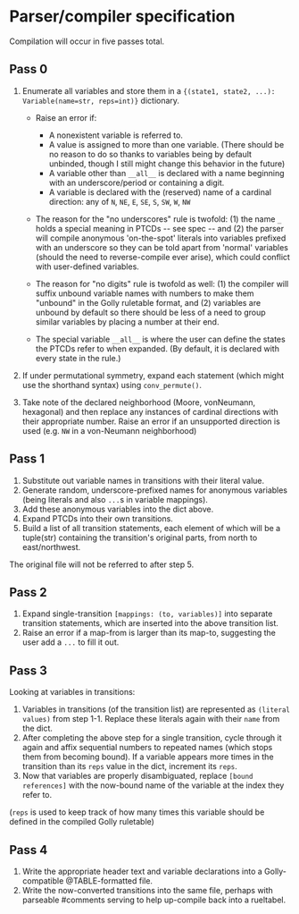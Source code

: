 # Parser/compiler specification

Compilation will occur in five passes total.

## Pass 0

1. Enumerate all variables and store them in a `{(state1, state2, ...): Variable(name=str, reps=int)}` dictionary.  
   - Raise an error if:
     - A nonexistent variable is referred to.
     - A value is assigned to more than one variable. (There should be no reason to do so thanks to variables being by default unbinded,
       though I still might change this behavior in the future)
     - A variable other than `__all__` is declared with a name beginning with an underscore/period or containing a digit.
     - A variable is declared with the (reserved) name of a cardinal direction: any of `N`, `NE`, `E`, `SE`, `S`, `SW`, `W`, `NW`

   - The reason for the "no underscores" rule is twofold: (1) the name `_` holds a special meaning in PTCDs -- see spec -- and (2) the parser will compile anonymous
     'on-the-spot' literals into variables prefixed with an underscore so they can be told apart from 'normal' variables (should the need to reverse-compile
     ever arise), which could conflict with user-defined variables.
   - The reason for "no digits" rule is twofold as well: (1) the compiler will suffix unbound variable names with numbers to make them "unbound" in the Golly ruletable
     format, and (2) variables are unbound by default so there should be less of a need to group similar variables by placing a number at their end.

   - The special variable `__all__` is where the user can define the states the PTCDs refer to when expanded. (By default, it is declared with every state in the rule.)

2. If under permutational symmetry, expand each statement (which might use the shorthand syntax) using `conv_permute()`.
3. Take note of the declared neighborhood (Moore, vonNeumann, hexagonal) and then replace any instances of cardinal directions with their appropriate number.
   Raise an error if an unsupported direction is used (e.g. `NW` in a von-Neumann neighborhood)

## Pass 1

1. Substitute out variable names in transitions with their literal value.
2. Generate random, underscore-prefixed names for anonymous variables (being literals and also `...`s in variable mappings).
3. Add these anonymous variables into the dict above.
4. Expand PTCDs into their own transitions.
5. Build a list of all transition statements, each element of which will be a tuple(str) containing the transition's original parts, from north to east/northwest.

The original file will not be referred to after step 5.

## Pass 2

1. Expand single-transition `[mappings: (to, variables)]` into separate transition statements, which are inserted into the above transition list.
2. Raise an error if a map-from is larger than its map-to, suggesting the user add a `...` to fill it out.

## Pass 3

Looking at variables in transitions:
1. Variables in transitions (of the transition list) are represented as `(literal values)` from step 1-1. Replace these literals again with their `name` from the dict.
2. After completing the above step for a single transition, cycle through it again and affix sequential numbers to repeated names (which stops them from becoming bound).
   If a variable appears more times in the transition than its `reps` value in the dict, increment its `reps`.
3. Now that variables are properly disambiguated, replace `[bound references]` with the now-bound name of the variable at the index they refer to.

(`reps` is used to keep track of how many times this variable should be defined in the compiled Golly ruletable)

## Pass 4

1. Write the appropriate header text and variable declarations into a Golly-compatible @TABLE-formatted file.
2. Write the now-converted transitions into the same file, perhaps with parseable #comments serving to help up-compile back into a rueltabel.
